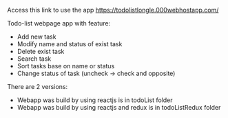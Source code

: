 Access this link to use the app https://todolistlongle.000webhostapp.com/

Todo-list webpage app with feature:
- Add new task
- Modify name and status of exist task
- Delete exist task
- Search task
- Sort tasks base on name or status
- Change status of task (uncheck -> check and opposite)

There are 2 versions:
- Webapp was build by using reactjs is in todoList folder
- Webapp was build by using reactjs and redux is in todoListRedux folder
